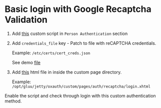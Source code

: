 # Basic login with Google Recaptcha Validation

1. Add [this](BasicRecaptchaExternalAuthenticator.py) custom script in `Person Authentication` section

2. Add `credentials_file` key - Patch to file with reCAPTCHA credentials.

   Example: `/etc/certs/cert_creds.json`
 
   See demo [file](cert_creds.json)

3. Add [this](login.xhtml) html file in inside the custom page directory.

   Example: `/opt/gluu/jetty/oxauth/custom/pages/auth/recaptcha/login.xhtml`

Enable the script and check through login with this custom authentication method.
